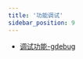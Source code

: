 ```yaml
---
title: '功能调试'
sidebar_position: 9
---
```


- [调试功能-gdebug](output/goframe-v2.5-md/组件列表/功能调试/调试功能-gdebug)